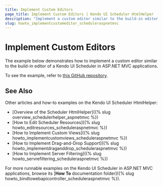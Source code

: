 ```yaml
---
title: Implement Custom Editors
page_title: Implement Custom Editors | Kendo UI Scheduler HtmlHelper
description: "Implement a custom editor similar to the build-in editor of a Kendo UI Scheduler in ASP.NET MVC applications."
slug: howto_implementcustomeditor_scheduleraspnetmvc
---
```


# Implement Custom Editors

The example below demonstrates how to implement a custom editor similar to the build-in editor of a Kendo UI Scheduler in ASP.NET MVC applications.

To see the example, refer to [this GitHub repository](https://github.com/telerik/ui-for-aspnet-mvc-examples/tree/master/scheduler/scheduler-custom-editor).

## See Also

Other articles and how-to examples on the Kendo UI Scheduler HtmlHelper:

* [Overview of the Scheduler HtmlHelper]({% slug overview_schedulerhelper_aspnetmvc %})
* [How to Edit Scheduler Resources]({% slug howto_editresources_scheduleraspnetmvc %})
* [How to Implement Custom Views]({% slug howto_implementcustomviews_scheduleraspnetmvc %})
* [How to Implement Drag-and-Drop Support]({% slug howto_implementdraganddrop_scheduleraspnetmvc %})
* [How to Implement Server Filtering]({% slug howto_servrefiltering_scheduleraspnetmvc %})

For more runnable examples on the Kendo UI Scheduler in ASP.NET MVC applications, browse its [**How To** documentation folder]({% slug howto_bindtowebapicontroller_scheduleraspnetmvc %}).
